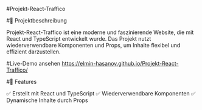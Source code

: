 #Projekt-React-Traffico

#🚀 Projektbeschreibung

Projekt-React-Traffico ist eine moderne und faszinierende Website, die mit React und TypeScript entwickelt wurde. Das Projekt nutzt wiederverwendbare Komponenten und Props, um Inhalte flexibel und effizient darzustellen.

#Live-Demo ansehen
https://elmin-hasanov.github.io/Projekt-React-Traffico/

#📌 Features

✅ Erstellt mit React und TypeScript
✅ Wiederverwendbare Komponenten
✅ Dynamische Inhalte durch Props
